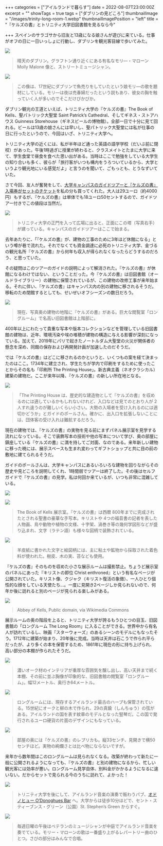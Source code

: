 +++
categories = ["アイルランドで暮らす"]
date = 2022-08-07T23:00:00Z
excerpt = ""
showTags = true
tags = ["ダブリンの見どころ"]
thumbnailImage = "/images/trinity-long-room-1.webp"
thumbnailImagePosition = "left"
title = "『ケルズの書』とトリニティ大学旧図書館を見るなら今"

+++
スペインのサラゴサから旧友と13歳になる娘さんが遊びに来ている。仕事がオフの日に一日いっしょに行動し、ダブリンを観光客目線で歩いてみた。

<!--more-->

![](/images/molly-malone.webp)

> 晴天のダブリン。グラフトン通り近くにある有名なモリ―・マローン Molly Malone 像と、ストリートミュージシャン。

![](/images/molly-malone-2.webp)

> この像は、17世紀にダブリンで魚売りをしていたという娘モリ―の歌を題材にしている。モリ―は夜は売春婦だったという説もあり、彼女の胸を触っていく人が多いのでそこだけぴかぴか。

ダブリン観光の王道といえば、トリニティ大学の『ケルズの書』The Book of Kells、聖パトリック大聖堂 Saint Patrick’s Cathedral、そしてギネス・ストアハウス Guinness Storehouse（ギネスビールの博物館）。全部一日で十分に見て回れる。ビールは13歳の娘さんには早いし、聖パトリック大聖堂には私が仕事の日に行ったというので、今回はいざ、トリニティ大学へ。

トリニティ大学の近くには、私が半年ほど通った英語の語学学校（だいぶ前に閉校）があった。午後1時過ぎに授業が終わると、クラスメイトとたまに大学に来て、学生食堂で昼食を食べた思い出がある。当時はここで勉強をしている大学生の知り合いも多く、彼らが「旅行客がいつも構内をうろついているから、大学というより観光地にいる感覚だよ」と言うのを聞いて、ごもっとも、とうなずいていた。

さて今回、友人が奮発をして、[大学キャンパスのガイドツアーと『ケルズの書』入場券がセットのチケット](https://www.tcd.ie/visitors/book-of-kells/)を私の分も買ってくれた。大人は29ユーロ（約4000円）もするが、『ケルズの書』は単体でも18ユーロ50セントするので、ガイドツアー付きでこの値段は当然だ。

![](/images/trinity-college-1.webp)

> トリニティ大学の正門を入って広場に出ると、正面にこの塔（写真右手）が建っている。キャンパスのガイドツアーはここで始まる。

去年あたりに、「『ケルズの書』が、建物の工事のために3年ほど休館になる」という噂が巷で流れた。それでなくても資金調達に必死のトリニティ大学、金づるの観光名所『ケルズの書』から何年も収入が得られなくなったらどうするのだろう、と思っていた。

その疑問はこのツアーのガイドの説明によって解消された。『ケルズの書』が休館になるわけではない、ということだった。今『ケルズの書』は旧図書館（オールドライブラリー）の建物に保管されているが、この建物の改修工事が来年始まる。それに伴い、『ケルズの書』はキャンパス内の別の建物に移されるそうだ。移転のため閉館するとしても、せいぜいオフシーズンの数日だろう。

![](/images/trinity-college-2.webp)

> 現在、写真奥の建物の地階に『ケルズの書』がある。巨大な閲覧室「ロングルーム」で名高い旧図書館は上階部に。

400年以上にわたって貴重な写本や版本コレクションなどを管理している旧図書館の建物は、近年、環境汚染や埃の堆積が建物の構造に与える影響が深刻になっている。加えて、2019年にパリで起きたノートルダム大聖堂の火災が関係者の懸念を深め、同館の保存および再開発計画が加速したのだそうだ。

では『ケルズの書』はどこに移されるのかというと、いくつもの案を経て決まったのはここ。1734年に建立され、学生たちが学内で印刷をするために使ったことからその名も「印刷所 The Printing House」。新古典主義（ネオクラシカル）建築の建物だ。ここが来年以降、『ケルズの書』の新しい所在地となる。

![](/images/trinity-college-3.webp)

> 「The Printing House は、歴史的な建造物として『ケルズの書』を収めるのには適しているかもしれないけれど、入口などは見てのとおり人が 2人すれ違うのが難しいくらい小さい。大勢の入場者を受け入れるのには適切かどうか」とガイドのポールさん。確かに、出入口を拡張しないことには、団体客の受け入れは難航するだろう。

現在の建物では、『ケルズの書』の実物を見る前にまずパネル展示室を見学する流れになっている。そこで装飾写本の技術や他の写本について学び、奥の部屋に鎮座している『ケルズの書』に満を持してご対面、なのである。来年新しい建物に移った暁には、展示スペースも生まれ変わってギフトショップと共に目の前の敷地に建てられるそうだ。

ガイドのポールさんは、大学キャンパスにあるいろいろな建物を回りながらその歴史や見どころを説明してくれ、1時間弱でツアーは終了した。その後はセルフガイドで『ケルズの書』の見学。私は何回か来ているが、いつも非常に混雑している。

![](/images/book-of-kells-2.webp)

![](/images/book-of-kells-1.webp)

> The Book of Kells 展示室。『ケルズの書』は西暦 800年までに完成されたとされる聖書の豪華な手写本。キリストや 4つの福音書の記者を表した人物画、鳥や動物や植物の文様、十字架、渦巻き等の幾何学図形などが盛り込まれ、文字（ラテン語）も様々な図柄で装飾されている。

![](/images/book-of-kells-3.webp)

> 羊皮紙に書かれた文字と絵図柄には、主に粘土や鉱物から採取された着色料が使われた。樹皮、木の実、苔なども使用。

『ケルズの書』そのものを収めた小さな展示ルームは撮影禁止。ちょうど展示室のパネルにあった『キリストの即位 Christ enthroned』という有名なページが公開されていた。キリスト像、クジャク（キリスト復活の象徴）、一人ひとり個性的な顔をしている天使たち...。一度に見開き2ページしか見られないので、何年か後に訪れると別のページが見られる楽しみがある。

![](/images/kellsfol032vchristenthroned.webp)

> Abbey of Kells, Public domain, via Wikimedia Commons

展示ルームの奥の階段を上ると、トリニティ大学が誇るもうひとつの目玉、旧図書館の「ロングルーム The Long Room」に入ることができる。世界中から有名人が訪れているし、映画『スターウォーズ』のあるシーンのモデルにもなったそう。1712年に建築が始まり、20年後に完成。当時は天井は石こうで作られ平らだったが、より多くの本を保管するため、1861年に現在の形に持ち上げられ、高い部分の本棚が作られたそうだ。

![](/images/trinity-long-room-1.webp)

> 濃いオーク材のインテリアが重厚な雰囲気を醸し出し、高い天井まで続く本棚、その前に並ぶ胸像が印象的な、旧図書館の閲覧室「ロングルーム」。幅12メートル、奥行き64メートル。

![](/images/trinity-long-room-2.webp)

> ロングルームには、現存するアイルランド最古のハープも保管されている。15世紀にオークと柳の木で作られ、29の真鍮（しんちゅう）の弦がある。アイルランドの国を表す紋章のモデルとなった竪琴だ。この国で発行されるユーロ硬貨の片面のデザインにもなっている。

![](/images/book-of-kells-4.webp)

> 部屋の奥には『ケルズの書』のレプリカも。縦33センチ、見開きで横50センチほど。実物の絢爛さとは比べ物にならないですが。

来年から数年間はこのロングルームは見られなくなる。改築が終わって新たに一般に公開されるようになっても、『ケルズの書』と別の建物になるから、忙しい観光客には効率が悪い。ロングルーム見学自体、別料金がかかるようになるに違いない。だからセットで見られる今のうちに訪れて、よかった！

![](/images/odonoghues-2.webp)

> トリニティ大学を後にして、アイルランド音楽の演奏で賑わうパブ、[オドノヒュー O’Donoghues Bar](https://www.odonoghues.ie/) へ。大学からは徒歩10分ほどで、セント・スティーブンス・グリーン（公園）St. Stephen’s Green からすぐ。

![](/images/odonoghues.webp)

> 毎週日曜の午後はベテランのミュージシャンが中庭でアイルランド音楽を奏でている。モリー・マローンの歌は一番盛り上がるレパートリー曲のひとつ。さびの部分はみんなで合唱。